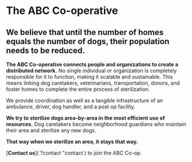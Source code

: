 The ABC Co-operative
==========

We believe that until the number of homes equals the number of dogs, their population needs to be reduced. 
----------


**The ABC Co-operative connects people and organizations to create a distributed network.** No single individual or organization is completely responsible for it to function, making it scalable and sustainable. This means linking dog caretakers, veterinarians, transportation, donors, and foster homes to complete the entire process of sterilization. 





We provide coordination as well as a tangible infrastructure of an ambulance, driver, dog handler, and a post op facility. 





**We try to sterilize dogs area-by-area in the most efficient use of resources.** Dog caretakers become neighborhood guardians who maintain their area and sterilize any new dogs. 




**That way when we sterilize an area, it stays that way.**



[**Contact us**]( ?contact "contact ) to join the ABC Co-op.
